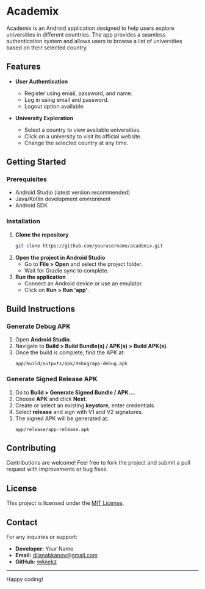 # Academix

Academix is an Android application designed to help users explore universities in different countries. The app provides a seamless authentication system and allows users to browse a list of universities based on their selected country.

## Features

- **User Authentication**
  * Register using email, password, and name.
  * Log in using email and password.
  * Logout option available.

- **University Exploration**
  * Select a country to view available universities.
  * Click on a university to visit its official website.
  * Change the selected country at any time.

## Getting Started

### Prerequisites
* Android Studio (latest version recommended)
* Java/Kotlin development environment
* Android SDK

### Installation
1. **Clone the repository**
   ```bash
   git clone https://github.com/yourusername/academix.git
   ```
2. **Open the project in Android Studio**
   * Go to **File > Open** and select the project folder.
   * Wait for Gradle sync to complete.
3. **Run the application**
   * Connect an Android device or use an emulator.
   * Click on **Run > Run 'app'**.

## Build Instructions

### Generate Debug APK
1. Open **Android Studio**.
2. Navigate to **Build > Build Bundle(s) / APK(s) > Build APK(s)**.
3. Once the build is complete, find the APK at:
   ```
   app/build/outputs/apk/debug/app-debug.apk
   ```

### Generate Signed Release APK
1. Go to **Build > Generate Signed Bundle / APK...**.
2. Choose **APK** and click **Next**.
3. Create or select an existing **keystore**, enter credentials.
4. Select **release** and sign with V1 and V2 signatures.
5. The signed APK will be generated at:
   ```
   app/release/app-release.apk
   ```

## Contributing
Contributions are welcome! Feel free to fork the project and submit a pull request with improvements or bug fixes.

## License
This project is licensed under the [MIT License](LICENSE).

## Contact
For any inquiries or support:
* **Developer:** Your Name
* **Email:** dilanabkanov@gmail.com
* **GitHub:** [wAnekz](https://github.com/wAnekz)

---
Happy coding!

